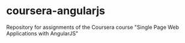 # coursera-angularjs
Repository for assignments of the Coursera course "Single Page Web Applications with AngularJS"
